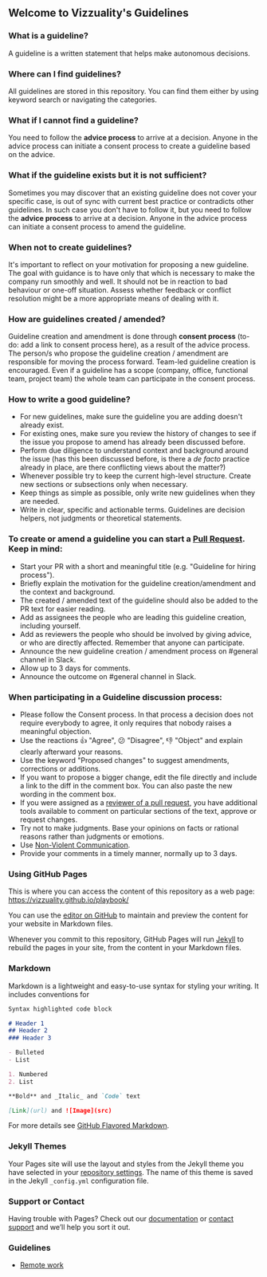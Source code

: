 ## Welcome to Vizzuality's Guidelines

### What is a guideline?

A guideline is a written statement that helps make autonomous decisions.

### Where can I find guidelines?

All guidelines are stored in this repository. You can find them either by using keyword search or navigating the categories.

### What if I cannot find a guideline?

You need to follow the **advice process** to arrive at a decision. Anyone in the advice process can initiate a consent process to create a guideline based on the advice.

### What if the guideline exists but it is not sufficient?

Sometimes you may discover that an existing guideline does not cover your specific case, is out of sync with current best practice or contradicts other guidelines. In such case you don't have to follow it, but you need to follow the **advice process** to arrive at a decision. Anyone in the advice process can initiate a consent process to amend the guideline.

### When not to create guidelines?

It's important to reflect on your motivation for proposing a new guideline. The goal with guidance is to have only that which is necessary to make the company run smoothly and well. It should not be in reaction to bad behaviour or one-off situation. Assess whether feedback or conflict resolution might be a more appropriate means of dealing with it.

### How are guidelines created / amended?

Guideline creation and amendment is done through **consent process** (to-do: add a link to consent process here), as a result of the advice process. The person/s who propose the guideline creation / amendment are responsible for moving the process forward. Team-led guideline creation is encouraged. Even if a guideline has a scope (company, office, functional team, project team) the whole team can participate in the consent process.

### How to write a good guideline?

- For new guidelines, make sure the guideline you are adding doesn't already exist.
- For existing ones, make sure you review the history of changes to see if the issue you propose to amend has already been discussed before.
- Perform due diligence to understand context and background around the issue (has this been discussed before, is there a *de facto* practice already in place, are there conflicting views about the matter?)
- Whenever possible try to keep the current high-level structure. Create new sections or subsections only when necessary.
- Keep things as simple as possible, only write new guidelines when they are needed.
- Write in clear, specific and actionable terms. Guidelines are decision helpers, not judgments or theoretical statements.

### To create or amend a guideline you can start a [Pull Request](https://help.github.com/articles/using-pull-requests). Keep in mind:

- Start your PR with a short and meaningful title (e.g. "Guideline for hiring process").
- Briefly explain the motivation for the guideline creation/amendment and the context and background.
- The created / amended text of the guideline should also be added to the PR text for easier reading.
- Add as assignees the people who are leading this guideline creation, including yourself.
- Add as reviewers the people who should be involved by giving advice, or who are directly affected. Remember that anyone can participate.
- Announce the new guideline creation / amendment process on #general channel in Slack.
- Allow up to 3 days for comments.
- Announce the outcome on #general channel in Slack.

### When participating in a Guideline discussion process:

- Please follow the Consent process. In that process a decision does not require everybody to agree, it only requires that nobody raises a meaningful objection.
- Use the reactions :+1: "Agree", :confused: "Disagree", :-1: "Object" and explain clearly afterward your reasons.
- Use the keyword "Proposed changes" to suggest amendments, corrections or additions.
- If you want to propose a bigger change, edit the file directly and include a link to the diff in the comment box. You can also paste the new wording in the comment box.
- If you were assigned as a [reviewer of a pull request](https://help.github.com/articles/about-pull-request-reviews/), you have additional tools available to comment on particular sections of the text, approve or request changes. 
- Try not to make judgments. Base your opinions on facts or rational reasons rather than judgments or emotions.
- Use [Non-Violent Communication](https://vizzuality.github.io/playbook/conflict-resolution/).
- Provide your comments in a timely manner, normally up to 3 days.

### Using GitHub Pages

This is where you can access the content of this repository as a web page: https://vizzuality.github.io/playbook/

You can use the [editor on GitHub](https://github.com/Vizzuality/playbook/edit/master/README.md) to maintain and preview the content for your website in Markdown files.

Whenever you commit to this repository, GitHub Pages will run [Jekyll](https://jekyllrb.com/) to rebuild the pages in your site, from the content in your Markdown files.

### Markdown

Markdown is a lightweight and easy-to-use syntax for styling your writing. It includes conventions for

```markdown
Syntax highlighted code block

# Header 1
## Header 2
### Header 3

- Bulleted
- List

1. Numbered
2. List

**Bold** and _Italic_ and `Code` text

[Link](url) and ![Image](src)
```

For more details see [GitHub Flavored Markdown](https://guides.github.com/features/mastering-markdown/).

### Jekyll Themes

Your Pages site will use the layout and styles from the Jekyll theme you have selected in your [repository settings](https://github.com/Vizzuality/playbook/settings). The name of this theme is saved in the Jekyll `_config.yml` configuration file.

### Support or Contact

Having trouble with Pages? Check out our [documentation](https://help.github.com/categories/github-pages-basics/) or [contact support](https://github.com/contact) and we’ll help you sort it out.

### Guidelines

- [Remote work](guidelines/remote-work.md)

